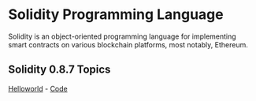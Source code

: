 # Solidity Programming Language

Solidity is an object-oriented programming language for implementing smart contracts on various blockchain platforms, most notably, Ethereum.

## Solidity 0.8.7 Topics

[Helloworld](https://github.com/basant-karki/solidity-programming-language/blob/main/explainations/helloworld.md) - [Code]()
